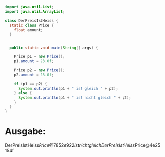 ```java
import java.util.List;
import java.util.ArrayList;

class DerPreisIstHeiss {
  static class Price {
    float amount;
  }


  public static void main(String[] args) {

    Price p1 = new Price();
    p1.amount = 23.0f;

    Price p2 = new Price();
    p2.amount = 23.0f;

    if (p1 == p2) {
      System.out.println(p1 + " ist gleich " + p2);
    } else {
      System.out.println(p1 + " ist nicht gleich " + p2);
    }
  }
}
```
Ausgabe:
========
DerPreisIstHeiss$Price@7852e922 ist nicht gleich DerPreisIstHeiss$Price@4e25154f

